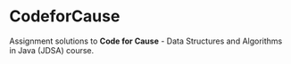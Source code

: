 # CodeforCause
Assignment solutions to <b>Code for Cause</b> - Data Structures and Algorithms in Java (JDSA) course.
